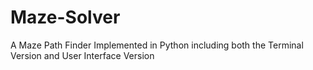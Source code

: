 # Maze-Solver
A Maze Path Finder Implemented in Python including both the Terminal Version and User Interface Version
